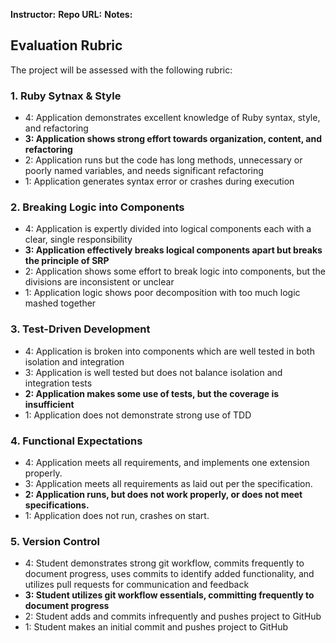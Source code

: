 **Instructor:** 
**Repo URL:** 
**Notes:** 

## Evaluation Rubric

The project will be assessed with the following rubric:

### 1. Ruby Sytnax & Style

* 4:  Application demonstrates excellent knowledge of Ruby syntax, style, and refactoring
* **3:  Application shows strong effort towards organization, content, and refactoring**
* 2:  Application runs but the code has long methods, unnecessary or poorly named variables, and needs significant refactoring
* 1:  Application generates syntax error or crashes during execution

### 2. Breaking Logic into Components

* 4: Application is expertly divided into logical components each with a clear, single responsibility
* **3: Application effectively breaks logical components apart but breaks the principle of SRP**
* 2: Application shows some effort to break logic into components, but the divisions are inconsistent or unclear
* 1: Application logic shows poor decomposition with too much logic mashed together

### 3. Test-Driven Development

* 4: Application is broken into components which are well tested in both isolation and integration
* 3: Application is well tested but does not balance isolation and integration tests
* **2: Application makes some use of tests, but the coverage is insufficient**
* 1: Application does not demonstrate strong use of TDD

### 4. Functional Expectations

* 4: Application meets all requirements, and implements one extension properly.
* 3: Application meets all requirements as laid out per the specification.
* **2: Application runs, but does not work properly, or does not meet specifications.**
* 1: Application does not run, crashes on start.

### 5. Version Control  
 
* 4: Student demonstrates strong git workflow, commits frequently to document progress, uses commits to identify added functionality, and utilizes pull requests for communication and feedback  
* **3: Student utilizes git workflow essentials, committing frequently to document progress**
* 2: Student adds and commits infrequently and pushes project to GitHub  
* 1: Student makes an initial commit and pushes project to GitHub  
